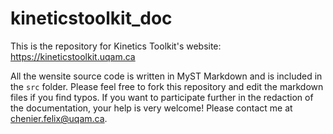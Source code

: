 # kineticstoolkit_doc

This is the repository for Kinetics Toolkit's website: https://kineticstoolkit.uqam.ca

All the wensite source code is written in MyST Markdown and is included in the `src` folder. Please feel free to fork this repository and edit the markdown files if you find typos. If you want to participate further in the redaction of the documentation, your help is very welcome! Please contact me at chenier.felix@uqam.ca.
